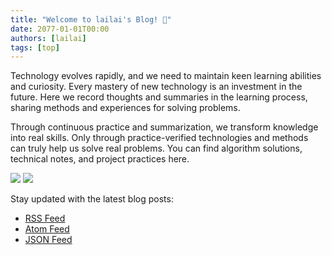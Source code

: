 ```yaml
---
title: "Welcome to lailai's Blog! 👋"
date: 2077-01-01T00:00
authors: [lailai]
tags: [top]
---
```


Technology evolves rapidly, and we need to maintain keen learning abilities and curiosity. Every mastery of new technology is an investment in the future. Here we record thoughts and summaries in the learning process, sharing methods and experiences for solving problems.

Through continuous practice and summarization, we transform knowledge into real skills. Only through practice-verified technologies and methods can truly help us solve real problems. You can find algorithm solutions, technical notes, and project practices here.

![](/img/header/blog-light.png#gh-light-mode-only)
![](/img/header/blog-dark.png#gh-dark-mode-only)

Stay updated with the latest blog posts:

- [RSS Feed](https://lailai.one/blog/rss.xml)
- [Atom Feed](https://lailai.one/blog/atom.xml)
- [JSON Feed](https://lailai.one/blog/feed.json)

<!-- truncate -->
